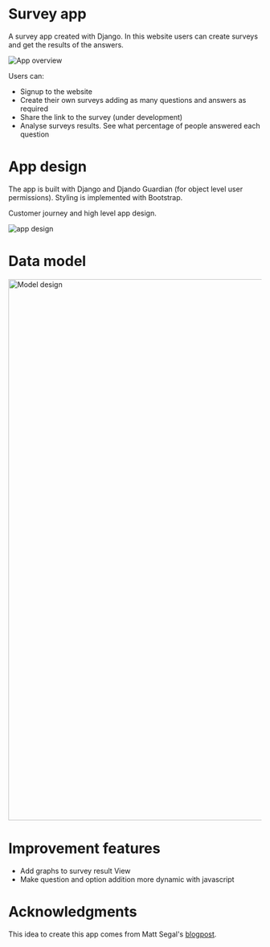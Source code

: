 # Survey app
A survey app created with Django. In this website users can create surveys and get the results of the answers.

![App overview](https://github.com/cr1deg0/survey_app/assets/86016298/576220b9-67b2-4887-9327-27af05ceff30)

Users can:

- Signup to the website
- Create their own surveys adding as many questions and answers as required
- Share the link to the survey (under development)
- Analyse surveys results. See what percentage of people answered each question

# App design

The app is built with Django and Djando Guardian (for object level user permissions). Styling is implemented with Bootstrap.

Customer journey and high level app design.

![app design](https://github.com/cr1deg0/survey_app/assets/86016298/a2c59830-8d21-4b09-ad45-d402044798d7)

# Data model

<img width="1077" alt="Model design" src="https://github.com/cr1deg0/survey_app/assets/86016298/c0969160-d8ee-4443-80b7-66e805fb4d02">

# Improvement features

- Add graphs to survey result View
- Make question and option addition more dynamic with javascript

# Acknowledgments

This idea to create this app comes from Matt Segal's [blogpost](https://mattsegal.dev/django-survey-project.html).
